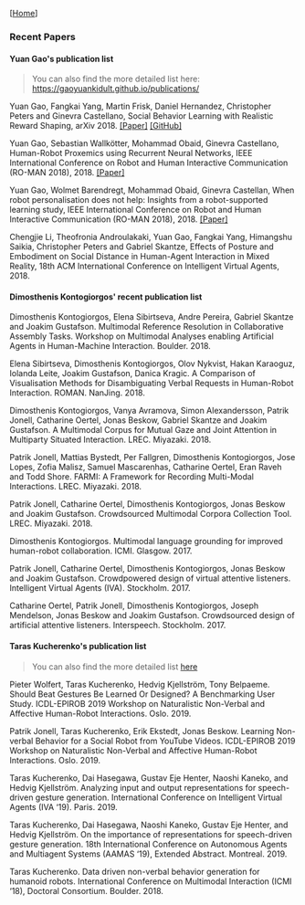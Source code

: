 [[Home](index.html)]
### Recent Papers

#### Yuan Gao's publication list

> You can also find the more detailed list here: https://gaoyuankidult.github.io/publications/

Yuan Gao, Fangkai Yang, Martin Frisk, Daniel Hernandez, Christopher Peters and Ginevra Castellano, Social Behavior Learning with Realistic Reward Shaping, arXiv 2018. [[Paper]](https://arxiv.org/abs/1810.06979) [[GitHub]](https://github.com/usr-lab/PepperSocial)

Yuan Gao, Sebastian Wallkötter, Mohammad Obaid, Ginevra Castellano, Human-Robot Proxemics using Recurrent Neural Networks, IEEE International Conference on Robot and Human Interactive Communication (RO-MAN 2018), 2018. [[Paper]](https://usr-lab.github.io/publications/papers/investigate-deep-learning-proximics.pdf)

Yuan Gao, Wolmet Barendregt, Mohammad Obaid, Ginevra Castellan, When robot personalisation does not help: Insights from a robot-supported learning study, IEEE International Conference on Robot and Human Interactive Communication (RO-MAN 2018), 2018. [[Paper]](https://usr-lab.github.io/publications/papers/when-robot-does-not-help.pdf)

Chengjie Li, Theofronia Androulakaki, Yuan Gao, Fangkai Yang, Himangshu Saikia, Christopher Peters and Gabriel Skantze, Effects of Posture and Embodiment on Social Distance in Human-Agent Interaction in Mixed Reality, 18th ACM International Conference on Intelligent Virtual Agents, 2018.


#### Dimosthenis Kontogiorgos' recent publication list

Dimosthenis Kontogiorgos, Elena Sibirtseva, Andre Pereira, Gabriel Skantze and Joakim Gustafson. Multimodal Reference Resolution in Collaborative Assembly Tasks. Workshop on Multimodal Analyses enabling Artificial Agents in Human-Machine Interaction. Boulder. 2018.

Elena Sibirtseva, Dimosthenis Kontogiorgos, Olov Nykvist, Hakan Karaoguz, Iolanda Leite, Joakim Gustafson, Danica Kragic. A Comparison of Visualisation Methods for Disambiguating Verbal Requests in Human-Robot Interaction. ROMAN. NanJing. 2018.

Dimosthenis Kontogiorgos, Vanya Avramova, Simon Alexandersson, Patrik Jonell, Catharine Oertel, Jonas Beskow, Gabriel Skantze and Joakim Gustafson. A Multimodal Corpus for Mutual Gaze and Joint Attention in Multiparty Situated Interaction. LREC. Miyazaki. 2018.

Patrik Jonell, Mattias Bystedt, Per Fallgren, Dimosthenis Kontogiorgos, Jose Lopes, Zofia Malisz, Samuel Mascarenhas, Catharine Oertel, Eran Raveh and Todd Shore. FARMI: A Framework for Recording Multi-Modal Interactions. LREC. Miyazaki. 2018.

Patrik Jonell, Catharine Oertel, Dimosthenis Kontogiorgos, Jonas Beskow and Joakim Gustafson. Crowdsourced Multimodal Corpora Collection Tool. LREC. Miyazaki. 2018.

Dimosthenis Kontogiorgos. Multimodal language grounding for improved human-robot collaboration. ICMI. Glasgow. 2017.

Patrik Jonell, Catharine Oertel, Dimosthenis Kontogiorgos, Jonas Beskow and Joakim Gustafson. Crowdpowered design of virtual attentive listeners. Intelligent Virtual Agents (IVA). Stockholm. 2017.

Catharine Oertel, Patrik Jonell, Dimosthenis Kontogiorgos, Joseph Mendelson, Jonas Beskow and Joakim Gustafson. Crowdsourced design of artificial attentive listeners. Interspeech. Stockholm. 2017.

#### Taras Kucherenko's publication list

> You can also find the more detailed list [here](https://svito-zar.github.io/publications/)

Pieter Wolfert, Taras Kucherenko, Hedvig Kjellström, Tony Belpaeme. Should Beat Gestures Be Learned Or Designed? A Benchmarking User Study. ICDL-EPIROB 2019 Workshop on Naturalistic Non-Verbal and Affective Human-Robot Interactions. Oslo. 2019.

Patrik Jonell, Taras Kucherenko, Erik Ekstedt, Jonas Beskow. Learning Non-verbal Behavior for a Social Robot from YouTube Videos. ICDL-EPIROB 2019 Workshop on Naturalistic Non-Verbal and Affective Human-Robot Interactions. Oslo. 2019.

Taras Kucherenko, Dai Hasegawa, Gustav Eje Henter, Naoshi Kaneko, and Hedvig Kjellström. Analyzing input and output representations for speech-driven gesture generation. International Conference on Intelligent Virtual Agents (IVA ‘19). Paris. 2019.

Taras Kucherenko, Dai Hasegawa, Naoshi Kaneko, Gustav Eje Henter, and Hedvig Kjellström. On the importance of representations for speech-driven gesture generation. 18th International Conference on Autonomous Agents and Multiagent Systems (AAMAS ‘19), Extended Abstract. Montreal. 2019.

Taras Kucherenko. Data driven non-verbal behavior generation for humanoid robots. International Conference on Multimodal Interaction (ICMI ‘18), Doctoral Consortium. Boulder. 2018.

